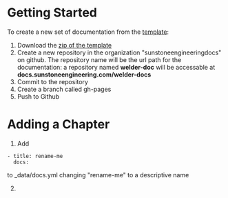 # Getting Started

To create a new set of documentation from the [template](github.com/sunstoneengineeringdocs/docs-template): 

1. Download the [zip of the template](https://github.com/sunstoneengineeringdocs/docs-template/archive/master.zip)
2. Create a new repository in the organization "sunstoneengineeringdocs" on github. The repository name will be the url path for the documentation: a repository named **welder-doc** will be accessable at **docs.sunstoneengineering.com/welder-docs**
3. Commit to the repository
4. Create a branch called gh-pages
5. Push to Github

# Adding a Chapter

1. Add 
  ``` 
  - title: rename-me  
    docs: 
  ```
  to _data/docs.yml changing "rename-me" to a descriptive name
  
2. 
